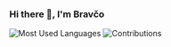 ### Hi there 👋, I'm Bravčo
![Most Used Languages](https://github-stats.liuli.lol/api/top-langs/?username=Bravco&layout=compact&theme=transparent&hide_border=true)
![Contributions](https://github-readme-streak-stats.herokuapp.com/?user=bravco&theme=transparent&hide_border=true)